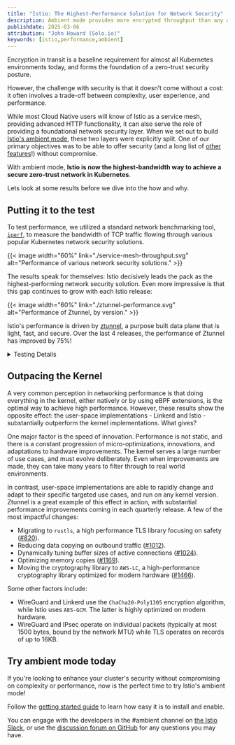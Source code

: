 ```yaml
---
title: "Istio: The Highest-Performance Solution for Network Security"
description: Ambient mode provides more encrypted throughput than any other project in the Kubernetes ecosystem.
publishdate: 2025-03-06
attribution: "John Howard (Solo.io)"
keywords: [istio,performance,ambient]
---
```


Encryption in transit is a baseline requirement for almost all Kubernetes environments today, and forms the foundation of a zero-trust security posture.

However, the challenge with security is that it doesn’t come without a cost: it often involves a trade-off between complexity, user experience, and performance.

While most Cloud Native users will know of Istio as a service mesh, providing advanced HTTP functionality, it can also serve the role of providing a foundational network security layer. When we set out to build [Istio's ambient mode](/docs/overview/dataplane-modes/#ambient-mode), these two layers were explicitly split. One of our primary objectives was to be able to offer security (and a long list of [other features](/docs/concepts/)!) without compromise.

With ambient mode, **Istio is now the highest-bandwidth way to achieve a secure zero-trust network in Kubernetes**.

Lets look at some results before we dive into the how and why.

## Putting it to the test

To test performance, we utilized a standard network benchmarking tool, [`iperf`](https://iperf.fr/), to measure the bandwidth of TCP traffic flowing through various popular Kubernetes network security solutions.

{{< image width="60%"
    link="./service-mesh-throughput.svg"
    alt="Performance of various network security solutions."
    >}}

The results speak for themselves: Istio decisively leads the pack as the highest-performing network security solution.
Even more impressive is that this gap continues to grow with each Istio release:

{{< image width="60%"
    link="./ztunnel-performance.svg"
    alt="Performance of Ztunnel, by version."
    >}}

Istio's performance is driven by [ztunnel](https://github.com/istio/ztunnel), a purpose built data plane that is light, fast, and secure.
Over the last 4 releases, the performance of Ztunnel has improved by 75%!

<details>
<summary>Testing Details</summary>

Implementations under test:
* Istio: version 1.26 (prerelease), default settings
* <a href="https://linkerd.io/">Linkerd</a>: version `edge-25.2.2`, default settings
* <a href="https://cilium.io/">Cilium</a>: version `v1.16.6` with `kubeProxyReplacement=true`
    * WireGuard uses `encryption.type=wireguard`
    * IPsec uses `encryption.type=ipsec` with the `GCM-128-AES` algorithm
    * Additionally, both modes were tested with all of the recommendations in <a href="https://docs.cilium.io/en/stable/operations/performance/tuning/">Cilium's tuning guide</a> (including `netkit`, `native` routing mode, BIGTCP (for WireGuard; IPsec is incompatible), BPF masquerade, and BBR bandwidth manager). However, the results were the same with and without these settings applied, so only one result is reported.
* <a href="https://www.tigera.io/project-calico/">Calico</a>: version `v3.29.2` with `calicoNetwork.linuxDataplane=BPF` and `wireguardEnabled=true`
* <a href="https://kindnet.es/">Kindnet</a>: version `v1.8.5` with `--ipsec-overlay=true`.

Some implementations only encrypt traffic cross-node, so are excluded from the same-node tests.

Tests were run on a single `iperf` connection (`iperf3 -c iperf-server`), averaging the result of 3 consecutive runs.
The tests run on 16 core x86 machines running Linux 6.13. For various reasons, no implementation makes use of more than 1-2 cores when handling a single connection, so the core count is not a bottleneck.

Note: many of these implementations support HTTP control.
This test does not exercise this functionality in any implementation.
[Previous posts](/blog/2024/ambient-vs-cilium/) have focused on this area of Istio.

</details>

## Outpacing the Kernel

A very common perception in networking performance is that doing everything in the kernel, either natively or by using eBPF extensions, is the optimal way to achieve high performance.
However, these results show the opposite effect: the user-space implementations - Linkerd and Istio - substantially outperform the kernel implementations. What gives?

One major factor is the speed of innovation.
Performance is not static, and there is a constant progression of micro-optimizations, innovations, and adaptations to hardware improvements.
The kernel serves a large number of use cases, and must evolve deliberately. Even when improvements are made, they can take many years to filter through to real world environments.

In contrast, user-space implementations are able to rapidly change and adapt to their specific targeted use cases, and run on any kernel version.
Ztunnel is a great example of this effect in action, with substantial performance improvements coming in each quarterly release.
A few of the most impactful changes:

* Migrating to `rustls`, a high performance TLS library focusing on safety ([#820](https://github.com/istio/ztunnel/pull/820)).
* Reducing data copying on outbound traffic ([#1012](https://github.com/istio/ztunnel/pull/1012)).
* Dynamically tuning buffer sizes of active connections ([#1024](https://github.com/istio/ztunnel/pull/1024)).
* Optimizing memory copies ([#1169](https://github.com/istio/ztunnel/pull/1169)).
* Moving the cryptography library to `AWS-LC`, a high-performance cryptography library optimized for modern hardware ([#1466](https://github.com/istio/ztunnel/pull/1466)).

Some other factors include:
* WireGuard and Linkerd use the `ChaCha20-Poly1305` encryption algorithm, while Istio uses `AES-GCM`. The latter is highly optimized on modern hardware.
* WireGuard and IPsec operate on individual packets (typically at most 1500 bytes, bound by the network MTU) while TLS operates on records of up to 16KB.

## Try ambient mode today

If you're looking to enhance your cluster's security without compromising on complexity or performance, now is the perfect time to try Istio's ambient mode!

Follow the [getting started guide](/docs/ambient/getting-started/) to learn how easy it is to install and enable.

You can engage with the developers in the #ambient channel on [the Istio Slack](https://slack.istio.io), or use the [discussion forum on GitHub](https://github.com/istio/istio/discussions) for any questions you may have.
